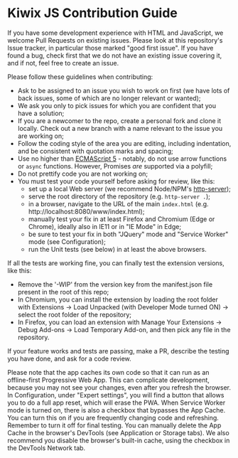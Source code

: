 # Kiwix JS Contribution Guide

If you have some development experience with HTML and JavaScript, we welcome Pull Requests on existing issues. Please look at this repository's Issue
tracker, in particular those marked "good first issue". If you have found a bug, check first that we do not have an existing issue covering it, and if not, feel free to create an issue.

Please follow these guidelines when contributing:

- Ask to be assigned to an issue you wish to work on first (we have lots of back issues, some of which are no longer relevant or wanted);
- We ask you only to pick issues for which you are confident that you have a solution;
- If you are a newcomer to the repo, create a personal fork and clone it locally. Check out a new branch with a name relevant to the issue you are working on;
- Follow the coding style of the area you are editing, including indentation, and be consistent with quotation marks and spacing;
- Use no higher than [ECMAScript 5](https://caniuse.com/es5) - notably, do not use arrow functions or `async` functions. However, Promises *are*
  supported via a polyfill;
- Do not prettify code you are not working on;
- You must test your code yourself before asking for review, like this:
  - set up a local Web server (we recommend Node/NPM's [http-server](https://www.npmjs.com/package/http-server));
  - serve the root directory of the repository (e.g. `http-server .`);
  - in a browser, navigate to the URL of the main `index.html` (e.g. http://localhost:8080/www/index.html);
  - manually test your fix in at least Firefox and Chromium (Edge or Chrome), ideally also in IE11 or in "IE Mode" in Edge;
  - be sure to test your fix in both "JQuery" mode and "Service Worker" mode (see Configuration);
  - run the Unit tests (see below) in at least the above browsers.

If all the tests are working fine, you can finally test the extension versions, like this:

  - Remove the '-WIP' from the version key from the manifest.json file present in the root of this repo;
  - In Chromium, you can install the extension by loading the root folder with Extensions -> Load Unpacked (with Developer Mode turned ON) -> select the root folder of the repository;
  - In Firefox, you can load an extension with Manage Your Extensions -> Debug Add-ons -> Load Temporary Add-on, and then pick any file in the repository.

If your feature works and tests are passing, make a PR, describe the testing you have done, and ask for a code review.

Please note that the app caches its own code so that it can run as an offline-first Progressive Web App. This can complicate development, because you
may not see your changes, even after you refresh the browser. In Configuration, under "Expert settings", you will find a button that allows you to do
a full app reset, which will erase the PWA. When Service Worker mode is turned on, there is also a checkbox that bypasses the App Cache. You can turn
this on if you are frequently changing code and refreshing. Remember to turn it off for final testing. You can manually delete the App Cache in
the browser's DevTools (see Application or Storage tabs). We also recommend you disable the browser's built-in cache, using the checkbox in the DevTools Network tab.
